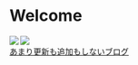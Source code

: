# Welcome
<a href="https://github.com/anuraghazra/github-readme-stats">
  <img align="left" src="https://github-readme-stats.vercel.app/api?username=yamada2310&show_icons=true&theme=cobalt" />
</a>
<a href="https://github.com/anuraghazra/github-readme-stats">
  <img align="left" src="https://github-readme-stats.vercel.app/api/top-langs/?username=yamada2310&theme=cobalt" />
</a>
</br>
<a href="https://youengbiz.hatenablog.com/">
  あまり更新も追加もしないブログ
</a>
